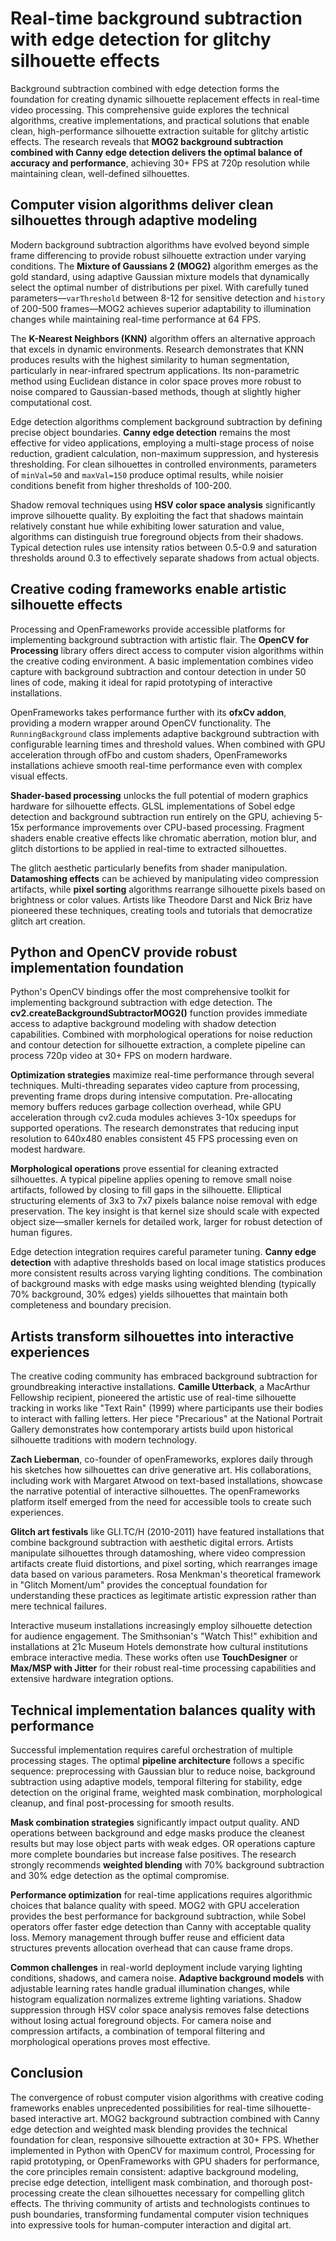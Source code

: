 # Real-time background subtraction with edge detection for glitchy silhouette effects

Background subtraction combined with edge detection forms the foundation for creating dynamic silhouette replacement effects in real-time video processing. This comprehensive guide explores the technical algorithms, creative implementations, and practical solutions that enable clean, high-performance silhouette extraction suitable for glitchy artistic effects. The research reveals that **MOG2 background subtraction combined with Canny edge detection delivers the optimal balance of accuracy and performance**, achieving 30+ FPS at 720p resolution while maintaining clean, well-defined silhouettes.

## Computer vision algorithms deliver clean silhouettes through adaptive modeling

Modern background subtraction algorithms have evolved beyond simple frame differencing to provide robust silhouette extraction under varying conditions. The **Mixture of Gaussians 2 (MOG2)** algorithm emerges as the gold standard, using adaptive Gaussian mixture models that dynamically select the optimal number of distributions per pixel. With carefully tuned parameters—`varThreshold` between 8-12 for sensitive detection and `history` of 200-500 frames—MOG2 achieves superior adaptability to illumination changes while maintaining real-time performance at 64 FPS.

The **K-Nearest Neighbors (KNN)** algorithm offers an alternative approach that excels in dynamic environments. Research demonstrates that KNN produces results with the highest similarity to human segmentation, particularly in near-infrared spectrum applications. Its non-parametric method using Euclidean distance in color space proves more robust to noise compared to Gaussian-based methods, though at slightly higher computational cost.

Edge detection algorithms complement background subtraction by defining precise object boundaries. **Canny edge detection** remains the most effective for video applications, employing a multi-stage process of noise reduction, gradient calculation, non-maximum suppression, and hysteresis thresholding. For clean silhouettes in controlled environments, parameters of `minVal=50` and `maxVal=150` produce optimal results, while noisier conditions benefit from higher thresholds of 100-200.

Shadow removal techniques using **HSV color space analysis** significantly improve silhouette quality. By exploiting the fact that shadows maintain relatively constant hue while exhibiting lower saturation and value, algorithms can distinguish true foreground objects from their shadows. Typical detection rules use intensity ratios between 0.5-0.9 and saturation thresholds around 0.3 to effectively separate shadows from actual objects.

## Creative coding frameworks enable artistic silhouette effects

Processing and OpenFrameworks provide accessible platforms for implementing background subtraction with artistic flair. The **OpenCV for Processing** library offers direct access to computer vision algorithms within the creative coding environment. A basic implementation combines video capture with background subtraction and contour detection in under 50 lines of code, making it ideal for rapid prototyping of interactive installations.

OpenFrameworks takes performance further with its **ofxCv addon**, providing a modern wrapper around OpenCV functionality. The `RunningBackground` class implements adaptive background subtraction with configurable learning times and threshold values. When combined with GPU acceleration through ofFbo and custom shaders, OpenFrameworks installations achieve smooth real-time performance even with complex visual effects.

**Shader-based processing** unlocks the full potential of modern graphics hardware for silhouette effects. GLSL implementations of Sobel edge detection and background subtraction run entirely on the GPU, achieving 5-15x performance improvements over CPU-based processing. Fragment shaders enable creative effects like chromatic aberration, motion blur, and glitch distortions to be applied in real-time to extracted silhouettes.

The glitch aesthetic particularly benefits from shader manipulation. **Datamoshing effects** can be achieved by manipulating video compression artifacts, while **pixel sorting** algorithms rearrange silhouette pixels based on brightness or color values. Artists like Theodore Darst and Nick Briz have pioneered these techniques, creating tools and tutorials that democratize glitch art creation.

## Python and OpenCV provide robust implementation foundation

Python's OpenCV bindings offer the most comprehensive toolkit for implementing background subtraction with edge detection. The **cv2.createBackgroundSubtractorMOG2()** function provides immediate access to adaptive background modeling with shadow detection capabilities. Combined with morphological operations for noise reduction and contour detection for silhouette extraction, a complete pipeline can process 720p video at 30+ FPS on modern hardware.

**Optimization strategies** maximize real-time performance through several techniques. Multi-threading separates video capture from processing, preventing frame drops during intensive computation. Pre-allocating memory buffers reduces garbage collection overhead, while GPU acceleration through cv2.cuda modules achieves 3-10x speedups for supported operations. The research demonstrates that reducing input resolution to 640x480 enables consistent 45 FPS processing even on modest hardware.

**Morphological operations** prove essential for cleaning extracted silhouettes. A typical pipeline applies opening to remove small noise artifacts, followed by closing to fill gaps in the silhouette. Elliptical structuring elements of 3x3 to 7x7 pixels balance noise removal with edge preservation. The key insight is that kernel size should scale with expected object size—smaller kernels for detailed work, larger for robust detection of human figures.

Edge detection integration requires careful parameter tuning. **Canny edge detection** with adaptive thresholds based on local image statistics produces more consistent results across varying lighting conditions. The combination of background masks with edge masks using weighted blending (typically 70% background, 30% edges) yields silhouettes that maintain both completeness and boundary precision.

## Artists transform silhouettes into interactive experiences

The creative coding community has embraced background subtraction for groundbreaking interactive installations. **Camille Utterback**, a MacArthur Fellowship recipient, pioneered the artistic use of real-time silhouette tracking in works like "Text Rain" (1999) where participants use their bodies to interact with falling letters. Her piece "Precarious" at the National Portrait Gallery demonstrates how contemporary artists build upon historical silhouette traditions with modern technology.

**Zach Lieberman**, co-founder of openFrameworks, explores daily through his sketches how silhouettes can drive generative art. His collaborations, including work with Margaret Atwood on text-based installations, showcase the narrative potential of interactive silhouettes. The openFrameworks platform itself emerged from the need for accessible tools to create such experiences.

**Glitch art festivals** like GLI.TC/H (2010-2011) have featured installations that combine background subtraction with aesthetic digital errors. Artists manipulate silhouettes through datamoshing, where video compression artifacts create fluid distortions, and pixel sorting, which rearranges image data based on various parameters. Rosa Menkman's theoretical framework in "Glitch Moment/um" provides the conceptual foundation for understanding these practices as legitimate artistic expression rather than mere technical failures.

Interactive museum installations increasingly employ silhouette detection for audience engagement. The Smithsonian's "Watch This!" exhibition and installations at 21c Museum Hotels demonstrate how cultural institutions embrace interactive media. These works often use **TouchDesigner** or **Max/MSP with Jitter** for their robust real-time processing capabilities and extensive hardware integration options.

## Technical implementation balances quality with performance

Successful implementation requires careful orchestration of multiple processing stages. The optimal **pipeline architecture** follows a specific sequence: preprocessing with Gaussian blur to reduce noise, background subtraction using adaptive models, temporal filtering for stability, edge detection on the original frame, weighted mask combination, morphological cleanup, and final post-processing for smooth results.

**Mask combination strategies** significantly impact output quality. AND operations between background and edge masks produce the cleanest results but may lose object parts with weak edges. OR operations capture more complete boundaries but increase false positives. The research strongly recommends **weighted blending** with 70% background subtraction and 30% edge detection as the optimal compromise.

**Performance optimization** for real-time applications requires algorithmic choices that balance quality with speed. MOG2 with GPU acceleration provides the best performance for background subtraction, while Sobel operators offer faster edge detection than Canny with acceptable quality loss. Memory management through buffer reuse and efficient data structures prevents allocation overhead that can cause frame drops.

**Common challenges** in real-world deployment include varying lighting conditions, shadows, and camera noise. **Adaptive background models** with adjustable learning rates handle gradual illumination changes, while histogram equalization normalizes extreme lighting variations. Shadow suppression through HSV color space analysis removes false detections without losing actual foreground objects. For camera noise and compression artifacts, a combination of temporal filtering and morphological operations proves most effective.

## Conclusion

The convergence of robust computer vision algorithms with creative coding frameworks enables unprecedented possibilities for real-time silhouette-based interactive art. MOG2 background subtraction combined with Canny edge detection and weighted mask blending provides the technical foundation for clean, responsive silhouette extraction at 30+ FPS. Whether implemented in Python with OpenCV for maximum control, Processing for rapid prototyping, or OpenFrameworks with GPU shaders for performance, the core principles remain consistent: adaptive background modeling, precise edge detection, intelligent mask combination, and thorough post-processing create the clean silhouettes necessary for compelling glitch effects. The thriving community of artists and technologists continues to push boundaries, transforming fundamental computer vision techniques into expressive tools for human-computer interaction and digital art.
